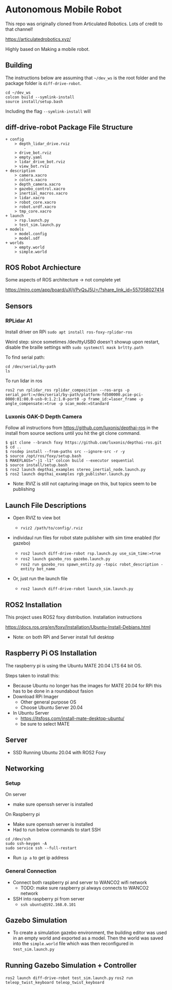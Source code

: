 # Autonomous Mobile Robot
This repo was originally cloned from Articulated Robotics. Lots of credit to that channel!


https://articulatedrobotics.xyz/

Highly based on Making a mobile robot.

## Building
The instructions below are assuming that `~/dev_ws` is the root folder and the package folder is `diff-drive-robot`.
```
cd ~/dev_ws
colcon build --symlink-install
source install/setup.bash
```
Including the flag `--symlink-install` will

## diff-drive-robot Package File Structure
```
+ config
    > depth_lidar_drive.rviz
        - 
    > drive_bot.rviz
    > empty.yaml
    > lidar_drive_bot.rviz
    > view_bot.rviz
+ description
    > camera.xacro
    > colors.xacro
    > depth_camera.xacro
    > gazebo_control.xacro
    > inertial_macros.xacro
    > lidar.xacro
    > robot_core.xacro
    > robot.urdf.xacro
    > tmp_core.xacro
+ launch
    > rsp.launch.py
    > test_sim.launch.py
+ models
    > model.config
    > model.sdf
+ worlds
    > empty.world
    > simple.world
```
## ROS Robot Archiecture
Some aspects of ROS architecture -> not complete yet

https://miro.com/app/board/uXjVPvQsJ5U=/?share_link_id=557058027414


## Sensors
### RPLidar A1
Install driver on RPi
`sudo apt install ros-foxy-rplidar-ros`

Weird step: since sometimes /dev/ttyUSB0 doesn't showup upon restart, disable the braille settings with
`sudo systemctl mask brltty.path`

To find serial path:
```
cd /dev/serial/by-path
ls
```

To run lidar in ros
```
ros2 run rplidar_ros rplidar_composition --ros-args -p serial_port:=/dev/serial/by-path/platform-fd500000.pcie-pci-0000:01:00.0-usb-0:1.2:1.0-port0 -p frame_id:=laser_frame -p angle_compensate:=true -p scan_mode:=Standard
```

### Luxonis OAK-D Depth Camera
Follow all instructions from https://github.com/luxonis/depthai-ros in the install from source sections until you hit the git clone command.

```
$ git clone --branch foxy https://github.com/luxonis/depthai-ros.git
$ cd ..
$ rosdep install --from-paths src --ignore-src -r -y
$ source /opt/ros/foxy/setup.bash
$ MAKEFLAGS="-j1 -l1" colcon build --executor sequential
$ source install/setup.bash
$ ros2 launch depthai_examples stereo_inertial_node.launch.py
$ ros2 launch depthai_examples rgb_publisher.launch.py
```

* Note: RVIZ is still not capturing image on this, but topics seem to be publishing

## Launch File Descriptions

* Open RVIZ to view bot
    * `rviz2 /path/to/config/.rviz`

* individaul run files for robot state publisher with sim time enabled (for gazebo)
    * `ros2 launch diff-drive-robot rsp.launch.py use_sim_time:=true`
    * `ros2 launch gazebo_ros gazebo.launch.py`
    * `ros2 run gazebo_ros spawn_entity.py -topic robot_description -entity bot_name`
* Or, just run the launch file
    * `ros2 launch diff-drive-robot launch_sim.launch.py`

## ROS2 Installation
This project uses ROS2 foxy distribution. Installation instructions

https://docs.ros.org/en/foxy/Installation/Ubuntu-Install-Debians.html

* Note: on both RPi and Server install full desktop

## Raspberry Pi OS Installation
The raspberry pi is using the Ubuntu MATE 20.04 LTS 64 bit OS. 

Steps taken to install this:
- Because Ubuntu no longer has the images for MATE 20.04 for RPi this has to be done in a roundabout fasion
- Download RPi Imager
    - Other general purpose OS
    - Choose Ubuntu Server 20.04
- In Ubuntu Server
    - https://itsfoss.com/install-mate-desktop-ubuntu/
    - be sure to select MATE


## Server
- SSD Running Ubuntu 20.04 with ROS2 Foxy

## Networking
### Setup
On server
* make sure openssh server is installed

On Raspberry pi
* Make sure openssh server is installed
* Had to run below commands to start SSH
```
cd /dev/ssh
sudo ssh-keygen -A
sudo service ssh --full-restart
```
* Run `ip a` to get ip address

### General Connection
* Connect both raspberry pi and server to WANCO2 wifi network
    * TODO: make sure raspberry pi always connects to WANCO2 network
* SSH into raspberry pi from server
    * `ssh ubuntu@192.168.0.101`

## Gazebo Simulation
* To create a simulation gazebo environment, the building editor was used in an empty world and exported as a model. Then the world was saved into the `simple.world` file which was then reconfigured in `test_sim.launch.py`

## Running Gazebo Simulation + Controller
`ros2 launch diff-drive-robot test_sim.launch.py`
`ros2 run teleop_twist_keyboard teleop_twist_keyboard`


